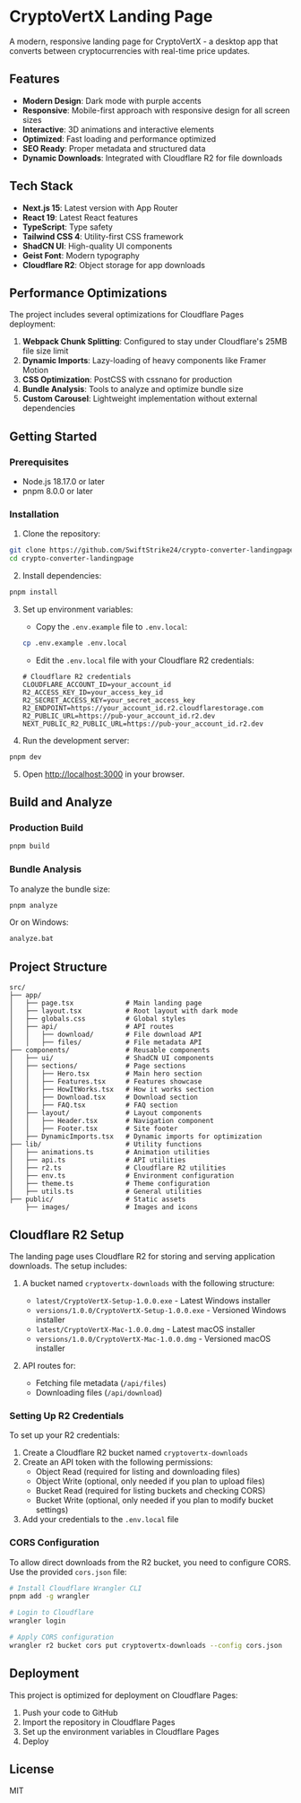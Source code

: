 # CryptoVertX Landing Page

A modern, responsive landing page for CryptoVertX - a desktop app that converts between cryptocurrencies with real-time price updates.

## Features

- **Modern Design**: Dark mode with purple accents
- **Responsive**: Mobile-first approach with responsive design for all screen sizes
- **Interactive**: 3D animations and interactive elements
- **Optimized**: Fast loading and performance optimized
- **SEO Ready**: Proper metadata and structured data
- **Dynamic Downloads**: Integrated with Cloudflare R2 for file downloads

## Tech Stack

- **Next.js 15**: Latest version with App Router
- **React 19**: Latest React features
- **TypeScript**: Type safety
- **Tailwind CSS 4**: Utility-first CSS framework
- **ShadCN UI**: High-quality UI components
- **Geist Font**: Modern typography
- **Cloudflare R2**: Object storage for app downloads

## Performance Optimizations

The project includes several optimizations for Cloudflare Pages deployment:

1. **Webpack Chunk Splitting**: Configured to stay under Cloudflare's 25MB file size limit
2. **Dynamic Imports**: Lazy-loading of heavy components like Framer Motion
3. **CSS Optimization**: PostCSS with cssnano for production
4. **Bundle Analysis**: Tools to analyze and optimize bundle size
5. **Custom Carousel**: Lightweight implementation without external dependencies

## Getting Started

### Prerequisites

- Node.js 18.17.0 or later
- pnpm 8.0.0 or later

### Installation

1. Clone the repository:
```bash
git clone https://github.com/SwiftStrike24/crypto-converter-landingpage.git
cd crypto-converter-landingpage
```

2. Install dependencies:
```bash
pnpm install
```

3. Set up environment variables:
   - Copy the `.env.example` file to `.env.local`:
   ```bash
   cp .env.example .env.local
   ```
   - Edit the `.env.local` file with your Cloudflare R2 credentials:
   ```
   # Cloudflare R2 credentials
   CLOUDFLARE_ACCOUNT_ID=your_account_id
   R2_ACCESS_KEY_ID=your_access_key_id
   R2_SECRET_ACCESS_KEY=your_secret_access_key
   R2_ENDPOINT=https://your_account_id.r2.cloudflarestorage.com
   R2_PUBLIC_URL=https://pub-your_account_id.r2.dev
   NEXT_PUBLIC_R2_PUBLIC_URL=https://pub-your_account_id.r2.dev
   ```

4. Run the development server:
```bash
pnpm dev
```

5. Open [http://localhost:3000](http://localhost:3000) in your browser.

## Build and Analyze

### Production Build

```bash
pnpm build
```

### Bundle Analysis

To analyze the bundle size:

```bash
pnpm analyze
```

Or on Windows:

```bash
analyze.bat
```

## Project Structure

```
src/
├── app/
│   ├── page.tsx             # Main landing page
│   ├── layout.tsx           # Root layout with dark mode
│   ├── globals.css          # Global styles
│   ├── api/                 # API routes
│   │   ├── download/        # File download API
│   │   ├── files/           # File metadata API
├── components/              # Reusable components
│   ├── ui/                  # ShadCN UI components
│   ├── sections/            # Page sections
│   │   ├── Hero.tsx         # Main hero section
│   │   ├── Features.tsx     # Features showcase
│   │   ├── HowItWorks.tsx   # How it works section
│   │   ├── Download.tsx     # Download section
│   │   ├── FAQ.tsx          # FAQ section
│   ├── layout/              # Layout components
│   │   ├── Header.tsx       # Navigation component
│   │   ├── Footer.tsx       # Site footer
│   ├── DynamicImports.tsx   # Dynamic imports for optimization
├── lib/                     # Utility functions
│   ├── animations.ts        # Animation utilities
│   ├── api.ts               # API utilities
│   ├── r2.ts                # Cloudflare R2 utilities
│   ├── env.ts               # Environment configuration
│   ├── theme.ts             # Theme configuration
│   ├── utils.ts             # General utilities
├── public/                  # Static assets
    ├── images/              # Images and icons
```

## Cloudflare R2 Setup

The landing page uses Cloudflare R2 for storing and serving application downloads. The setup includes:

1. A bucket named `cryptovertx-downloads` with the following structure:
   - `latest/CryptoVertX-Setup-1.0.0.exe` - Latest Windows installer
   - `versions/1.0.0/CryptoVertX-Setup-1.0.0.exe` - Versioned Windows installer
   - `latest/CryptoVertX-Mac-1.0.0.dmg` - Latest macOS installer
   - `versions/1.0.0/CryptoVertX-Mac-1.0.0.dmg` - Versioned macOS installer

2. API routes for:
   - Fetching file metadata (`/api/files`)
   - Downloading files (`/api/download`)

### Setting Up R2 Credentials

To set up your R2 credentials:

1. Create a Cloudflare R2 bucket named `cryptovertx-downloads`
2. Create an API token with the following permissions:
   - Object Read (required for listing and downloading files)
   - Object Write (optional, only needed if you plan to upload files)
   - Bucket Read (required for listing buckets and checking CORS)
   - Bucket Write (optional, only needed if you plan to modify bucket settings)
3. Add your credentials to the `.env.local` file

### CORS Configuration

To allow direct downloads from the R2 bucket, you need to configure CORS. Use the provided `cors.json` file:

```bash
# Install Cloudflare Wrangler CLI
pnpm add -g wrangler

# Login to Cloudflare
wrangler login

# Apply CORS configuration
wrangler r2 bucket cors put cryptovertx-downloads --config cors.json
```

## Deployment

This project is optimized for deployment on Cloudflare Pages:

1. Push your code to GitHub
2. Import the repository in Cloudflare Pages
3. Set up the environment variables in Cloudflare Pages
4. Deploy

## License

MIT
